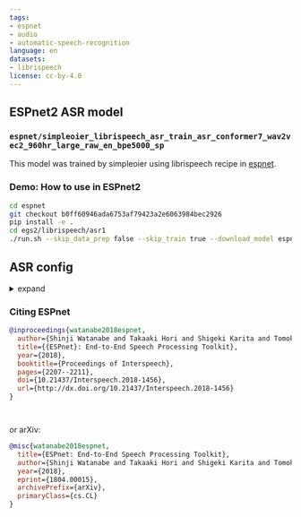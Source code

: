 ```yaml
---
tags:
- espnet
- audio
- automatic-speech-recognition
language: en
datasets:
- librispeech
license: cc-by-4.0
---
```


## ESPnet2 ASR model 

### `espnet/simpleoier_librispeech_asr_train_asr_conformer7_wav2vec2_960hr_large_raw_en_bpe5000_sp`

This model was trained by simpleoier using librispeech recipe in [espnet](https://github.com/espnet/espnet/).

### Demo: How to use in ESPnet2

```bash
cd espnet
git checkout b0ff60946ada6753af79423a2e6063984bec2926
pip install -e .
cd egs2/librispeech/asr1
./run.sh --skip_data_prep false --skip_train true --download_model espnet/simpleoier_librispeech_asr_train_asr_conformer7_wav2vec2_960hr_large_raw_en_bpe5000_sp
```



## ASR config

<details><summary>expand</summary>

```

```

</details>



### Citing ESPnet

```BibTex
@inproceedings{watanabe2018espnet,
  author={Shinji Watanabe and Takaaki Hori and Shigeki Karita and Tomoki Hayashi and Jiro Nishitoba and Yuya Unno and Nelson Yalta and Jahn Heymann and Matthew Wiesner and Nanxin Chen and Adithya Renduchintala and Tsubasa Ochiai},
  title={{ESPnet}: End-to-End Speech Processing Toolkit},
  year={2018},
  booktitle={Proceedings of Interspeech},
  pages={2207--2211},
  doi={10.21437/Interspeech.2018-1456},
  url={http://dx.doi.org/10.21437/Interspeech.2018-1456}
}




```

or arXiv:

```bibtex
@misc{watanabe2018espnet,
  title={ESPnet: End-to-End Speech Processing Toolkit}, 
  author={Shinji Watanabe and Takaaki Hori and Shigeki Karita and Tomoki Hayashi and Jiro Nishitoba and Yuya Unno and Nelson Yalta and Jahn Heymann and Matthew Wiesner and Nanxin Chen and Adithya Renduchintala and Tsubasa Ochiai},
  year={2018},
  eprint={1804.00015},
  archivePrefix={arXiv},
  primaryClass={cs.CL}
}
```
